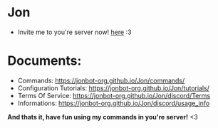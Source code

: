 # Jon 

- Invite me to you're server now! [here](https://discord.com/) :3

# Documents:
- Commands: https://jonbot-org.github.io/Jon/commands/
- Configuration Tutorials: https://jonbot-org.github.io/Jon/tutorials/
- Terms Of Service: https://jonbot-org.github.io/Jon/discord/Terms
- Informations: https://jonbot-org.github.io/Jon/discord/usage_info

**And thats it, have fun using my commands in you're server!** <3
